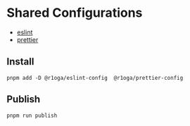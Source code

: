 # Shared Configurations
- [eslint](./packages/eslint)
- [prettier](./packages/prettier)

## Install
```shell
pnpm add -D @r1oga/eslint-config  @r1oga/prettier-config
```
## Publish
`pnpm run publish`